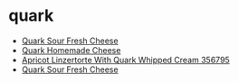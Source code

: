 # quark

 * [Quark Sour Fresh Cheese](../../index/q/quark-sour-fresh-cheese.json)
 * [Quark Homemade Cheese](../../index/q/quark-homemade-cheese.json)
 * [Apricot Linzertorte With Quark Whipped Cream 356795](../../index/a/apricot-linzertorte-with-quark-whipped-cream-356795.json)
 * [Quark Sour Fresh Cheese](../../index/q/quark-sour-fresh-cheese.json)
